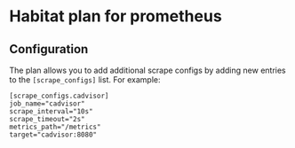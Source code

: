 # Habitat plan for prometheus


## Configuration
The plan allows you to add additional scrape configs by adding new entries to the ``[scrape_configs]`` list.  For example:

```
[scrape_configs.cadvisor]
job_name="cadvisor"
scrape_interval="10s"
scrape_timeout="2s"
metrics_path="/metrics"
target="cadvisor:8080"
```

